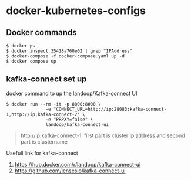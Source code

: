 # docker-kubernetes-configs

## Docker commands
```
$ docker ps 
$ docker inspect 35418a760e02 | grep "IPAddress"
$ docker-compose -f docker-compose.yaml up -d
$ docker compose up
```


## kafka-connect set up
docker command to up the landoop/Kafka-connect UI <br>
```
$ docker run --rm -it -p 8000:8000 \
	           -e "CONNECT_URL=http://ip:28083;kafka-connect-1,http://ip;kafka-connect-2" \
	           -e "PRPXY=false" \
	           landoop/kafka-connect-ui
```

> http://ip;kafka-connect-1: first part is cluster ip address and second part is clustername

Usefull link for kafka-connect
1. https://hub.docker.com/r/landoop/kafka-connect-ui
2. https://github.com/lensesio/kafka-connect-ui
